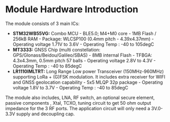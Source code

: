 # Module Hardware Introduction

The module consists of 3 main ICs:

* **STM32WB55VG:**  Combo MCU - BLE5.0; M4+M0 core - 1MB Flash / 256kB RAM - Package: WLCSP100 (0.4mm pitch - 4.39x4.37mm) - Operating voltage 1.71V to 3.6V - Operating Temp : -40 to 105degC
* **MT3333:** GNSS Chip (multi constellation: GPS/Glonass/Beidou/Galileo/SBAS) -  8MB internal Flash - TFBGA: 4.3x4.3mm, 0.5mm pitch  57 balls - Operating voltage 2.8V to 4.3V - Operating Temp : -40 to 85degC
* **LR1110IMLTRT:** Long Range Low power Transceiver (150MHz-960MHz) supporting LoRa + (G)FSK modulation. It includes extra receiver for WIFI and GNSS geolocation capability - 5x5 MLQP 32p package - Operating voltage 1.8V to 3.7V - Operating Temp : -40 to 85degC

The module also includes, LNA, RF switch, an optional secure element,  passive components , Xtal, TCXO, tuning circuit to get 50 ohm output impedance for the 3 RF ports. The application circuit will only need a 3V.0-3.3V supply and decoupling cap. 
